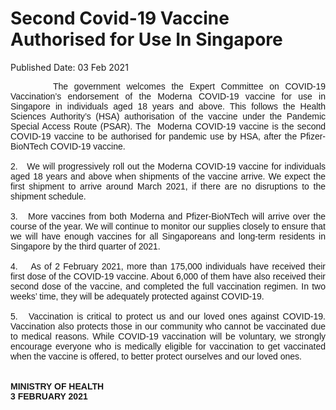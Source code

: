 <html>
    <meta http-equiv="Content-Type" content="text/html; charset=utf-8"/>
    <meta charset="utf-8"/>
    <title>Second Covid-19 Vaccine Authorised for Use In Singapore</title>
    <body><h1>Second Covid-19 Vaccine Authorised for Use In Singapore</h1>
    <p>Published Date: 03 Feb 2021</p> <p style="text-align: justify;"><span style="font-family: Arial;"><span style="font-size: 14px;">&nbsp; &nbsp; &nbsp; &nbsp;The government welcomes the Expert Committee on COVID-19 Vaccination’s endorsement of the Moderna COVID-19 vaccine for use in Singapore in individuals aged 18 years and above. This follows the Health Sciences Authority’s (HSA) authorisation of the vaccine under the Pandemic Special Access Route (PSAR). The&nbsp; Moderna COVID-19 vaccine is the second COVID-19 vaccine to be authorised for pandemic use by HSA, after the Pfizer-BioNTech COVID-19 vaccine.<br><br>2.&nbsp; &nbsp;We will progressively roll out the Moderna COVID-19 vaccine for individuals aged 18 years and above when shipments of the vaccine arrive. We expect the first shipment to arrive around March 2021, if there are no disruptions to the shipment schedule.&nbsp;<br><br>3.&nbsp; &nbsp;More vaccines from both Moderna and Pfizer-BioNTech will arrive over the course of the year. We will continue to monitor our supplies closely to ensure that we will have enough vaccines for all Singaporeans and long-term residents in Singapore by the third quarter of 2021.&nbsp;<br><br>4.&nbsp; &nbsp; As of 2 February 2021, more than 175,000 individuals have received their first dose of the COVID-19 vaccine. About 6,000 of them have also received their second dose of the vaccine, and completed the full vaccination regimen. In two weeks’ time, they will be adequately protected against COVID-19.&nbsp;<br><br>5.&nbsp; &nbsp;Vaccination is critical to protect us and our loved ones against COVID-19. Vaccination also protects those in our community who cannot be vaccinated due to medical reasons. While COVID-19 vaccination will be voluntary, we strongly encourage everyone who is medically eligible for vaccination to get vaccinated when the vaccine is offered, to better protect ourselves and our loved ones.&nbsp;<br><br><br><strong>MINISTRY OF HEALTH<br>3 FEBRUARY 2021</strong><br></span></span></p><div><br></div></body>
</html>